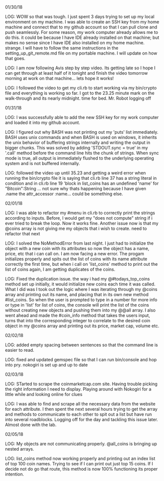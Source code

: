 01/30/18

LOG: WOW so that was tough. I just spent 3 days trying to set up my local environment on my machine. I was able to create an SSH key from my home machine and connect that to my github account so that I can pull clone and push seamlessly. For some reason, my work computer already allows me to do this. it could be because I have IDE already installed on that machine; but makes no sense since I have IDE also installed on my home machine. strange. I will have to follow the same instructions in the setting_up_git_remote.md file on my portable machine. I will update on how that goes.

LOG: I am now following Avis step by step video. Its getting late so I hope I can get through at least half of it tonight and finish the video tomorrow morning at work on that machine... lets hope it works!

LOG: I followed the video to get my cli.rb to start working via my bin/crypto file and everything is working so far. I got to the 23.25 minute mark on the walk-through and its nearly midnight. time for bed. Mr. Robot logging off


01/31/18

LOG: I was successfully able to add the new SSH key for my work computer and loaded it into my github account.

LOG: I figured out why BASH was not printing out my 'puts' list immediately. BASH uses unix commands and when BASH is used on windows, it inherits the unix behavior of buffering strings internally and writing the output in bigger chunks. This was solved by adding 'STDOUT.sync = true' in my '.call' method before the command line hits the chunk of strings. When sync mode is true, all output is immediately flushed to the underlying operating system and is not buffered internally.



LOG: followed the video up until 35.23 and getting a weird error when running the bin/crypto file it is saying that cli.rb line 37 has a string literal in condition and in cli.rb line 19 'block in list_coins has an undefined 'name' for "Bitcoin":String <NoMethodError>... not sure why thats happening because I have given .name the attr_accessor :name... could be something else.


02/01/18

LOG: I was able to refactor my #menu in cli.rb to correctly print the strings according to inputs. Before, I would get my "does not compute" string if i ever tried to break the loop. Now it works fine. Another issue now is that my @coins array is not giving me my objects that i wish to create. need to refactor that next

LOG: I solved the NoMethodError from last night. I just had to initialize the object with a new coin with its attributes so now the object has a name, price, etc that i can call on. I am now facing a new error. The progam initializes properly and spits out the list of coins with its name attribute correctly the first time, but when i call on 'list_coins' method to print out the list of coins again, I am getting duplicates of the coins.

LOG: Fixed the duplication issue. the way i had my @#todays_top_coins method set up initially, it would initialize new coins each time it was called. What I did was I took out the logic where I was iterating through my @coins array and printing out its name, and placing that in its own new method #list_coins. So when the user is prompted to type in a number for more info or type in 'list' for list of coins, the console will print the list of the coins without creating new objects and pushing them into my @@all array. I also went ahead and made the #coin_info method that takes the users input, turns that into the corresponding integer to correlate to the desired coin object in my @coins array and printing out its price, market cap, volume etc.

02/02/18

LOG: added empty spacing between sentences so that the command line is easier to read.

LOG: fixed and updated gemspec file so that I can run bin/console and hop into pry. nokogiri is set up and up to date

02/03/18

LOG: STarted to scrape the coinmarketcap.com site. Having trouble picking the right information I need to display. Playing around with Nokogiri for a little while and looking online for clues

LOG: I was able to find and scrape all the necessary data from the website for each attribute. I then spent the next several hours trying to get the array and methods to communicate to each other to spit out a list but have run into several roadblocks. Logging off for the day and tackling this issue later. Almost done with the lab.

02/05/18

LOG: My objects are not communicating properly. @all_coins is bringing up nested arrays.

LOG: list_coins method now working properly and printing out an index list of top 100 coin names. Trying to see if I can print out just top 15 coins. If I decide not do go that route, this method is now 100% functioning its proper intention. 
